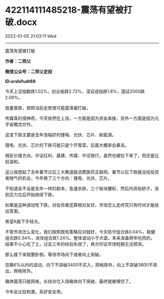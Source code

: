 # 422114111485218-震荡有望被打破.docx

2022-01-05 21:03:11 Wed

----

震荡有望被打破

__作者：二师父__

__微信公众号：二师父定投__

__ID:ershifudt88__

今天上证指数跌1\.02%，创业板跌2\.73%，深证成指跌1\.8%，国证2000跌2\.09%。

放量普跌，按照当前走势很可能震荡被打破。

传媒真的很神奇，今天依然在上涨，一方面是因为资金承接，另外一方面是因为元宇宙概念炒作。

这波下跌主要是去年涨幅好的锂电、光伏、芯片、新能源。

锂电、光伏、芯片的下跌可能只是个开胃菜，后面大概率会暴击。

相反价值方向，中证红利、基建、传媒、中证银行，虽然也被拉下来了，但还是比较温和。

这让我想起了去年春节过后三大赛道股消费医药互联网，春节以后下跌就没给投资者喘气的机会，今年换了三个方向：锂电、光伏、芯片。

不知道会不会是去年一样的剧本，急速杀跌，三个板块腰斩，然后内资抬轿子，涨到压力位后开始继续下跌。

如果是这种波动性下跌，对投资者还算相对友好。市场怎么走终究只有时间才能给出答案。

希望A股下手轻点。

不管市场怎么变化，我们按照既有策略应对就好，今天防守组合跌0\.04%，稳健组合跌0\.34%，进攻组合跌1\.24%。整体波动小于大盘，本来准备跨年吃肉的，结果不小心吃了土，过去三年的经验失效了，再次印证市场短期无法预测。

那么接下来就要卧倒，等待市场向下或者向上突破。

忽略6%以内的波动，向下不突破3400不买入，网格除外，向上不突破3800不卖出，网格除外。

箱体震荡只能网格，长线仓位入场箱体向下突破，最终就被埋住了。

今年会比较刺激，系好安全带。

